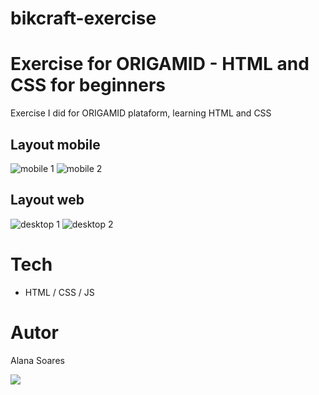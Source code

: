 # bikcraft-exercise

# Exercise for ORIGAMID - HTML and CSS for beginners

Exercise I did for ORIGAMID plataform, learning HTML and CSS

## Layout mobile
![mobile 1 ](https://user-images.githubusercontent.com/68574175/143077800-d7333527-3b2c-4789-9ca2-d8e77a1af019.png) 
![mobile 2 ](https://user-images.githubusercontent.com/68574175/143078514-9f582939-f954-4dce-90ac-ab19e911a0d5.jpg)


## Layout web
![desktop 1 ](https://user-images.githubusercontent.com/68574175/143077513-6286a4d3-2a48-4534-b5af-4c5beb610b25.png)
![desktop 2 ](https://user-images.githubusercontent.com/68574175/143078159-8c4949e5-a83b-43b6-a163-7f3fbfb51d72.jpg)




# Tech
- HTML / CSS / JS 


# Autor 
Alana Soares
<p>
<a href="https://www.linkedin.com/in/alanafsoares/" target="_blank"><img src="https://img.shields.io/badge/-LinkedIn-%230077B5?style=for-the-badge&logo=linkedin&logoColor=white" target="_blank"></a></p>

